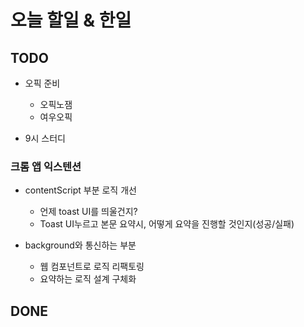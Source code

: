 # 오늘 할일 & 한일

## TODO

- 오픽 준비

  - 오픽노잼
  - 여우오픽

- 9시 스터디

### 크롬 앱 익스텐션

- contentScript 부분 로직 개선

  - 언제 toast UI를 띄울건지?
  - Toast UI누르고 본문 요약시, 어떻게 요약을 진행할 것인지(성공/실패)

- background와 통신하는 부분
  - 웹 컴포넌트로 로직 리팩토링
  - 요약하는 로직 설계 구체화

## DONE
